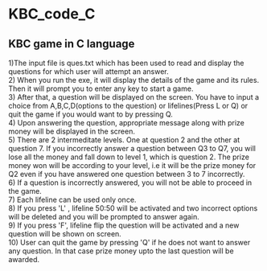 # KBC_code_C
## KBC game in C language
1)The input file is ques.txt which has been used to read and display the questions for which user will attempt an answer.<br>
2) When you run the exe, it will display the details of the game and its rules. Then it will prompt you to enter any key to start a game.<br>
3) After that, a question will be displayed on the screen. You have to input a choice from A,B,C,D(options to the question) or lifelines(Press L or Q) or quit the game
   if you would want to by pressing Q.<br>
4) Upon answering the question, appropriate message along with prize money will be displayed in the screen.<br>
5) There are 2 intermeditate levels. One at question 2 and the other at question 7. If you incorrectly answer a question between Q3 to Q7, you will lose all the money
   and fall down to level 1, which is question 2. The prize money won will be according to your level, i.e it will be the prize money for Q2 even if you have answered     one question between 3 to 7 incorrectly.<br>
6) If a question is incorrectly answered, you will not be able to proceed in the game.<br>
7) Each lifeline can be used only once.<br>
8) If you press 'L' , lifeline 50:50 will be activated and two incorrect options will be deleted and you will be prompted to answer again.<br>
9) If you press 'F', lifeline flip the question will be activated and a new question will be shown on screen.<br>
10) User can quit the game by pressing 'Q' if he does not want to answer any question. In that case prize money upto the last question will be awarded.<br>
